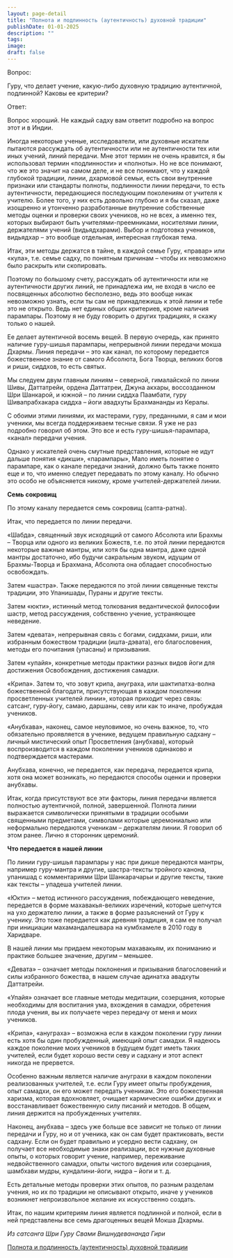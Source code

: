 ```yaml
---
layout: page-detail
title: "Полнота и подлинность (аутентичность) духовной традиции"
publishDate: 01-01-2025
description: ""
tags:
image:
draft: false
---
```


 Вопрос: 

 Гуру, что делает учение, какую-либо духовную традицию аутентичной, подлинной? Каковы ее критерии?

 Ответ:

 Вопрос хороший. Не каждый садху вам ответит подробно на вопрос этот и в Индии.

 Иногда некоторые ученые, исследователи, или духовные искатели пытаются рассуждать об аутентичности или не аутентичности тех или иных учений, линий передачи. Мне этот термин не очень нравится, я бы использовал термин «подлинности» и «полноты». Но не все понимают, что же это значит на самом деле, и не все понимают, что у каждой глубокой традиции, линии, дхармовой семьи, есть свои внутренние признаки или стандарты полноты, подлинности линии передачи, то есть аутентичности, передающиеся последующим поколениям от учителя к учителю. Более того, у них есть довольно глубоко и я бы сказал, даже изощренно и утонченно разработанные внутренние собственные методы оценки и проверки своих учеников, но не всех, а именно тех, которых выбирают быть учителями-преемниками, носителями линии, держателями учений (видьядхарами). Выбор и подготовка учеников, видьядхар – это вообще отдельная, интересная глубокая тема.

 Итак, эти методы держатся в тайне, в каждой семье Гуру, «правар» или «кула», т.е. семье садху, по понятным причинам – чтобы их невозможно было раскрыть или скопировать.

 Поэтому по большому счету, рассуждать об аутентичности или не аутентичности других линий, не принадлежа им, не входя в число ее посвященных абсолютно бесполезно, ведь это вообще никак невозможно узнать, если ты сам не принадлежишь к этой линии и тебе это не открыто. Ведь нет единых общих критериев, кроме наличия парампары. Поэтому я не буду говорить о других традициях, я скажу только о нашей.

 Ее делает аутентичной восемь вещей. В первую очередь, как принято наличие гуру-шишья парампары, непрерывной линии передачи мокша Дхармы. Линия передачи – это как канал, по которому передается божественное знание от самого Абсолюта, Бога Творца, великих богов и риши, сиддхов, то есть святых.

 Мы следуем двум главным линиям – северной, гималайской по линии Шивы, Даттатрейи, ордена Даттатреи, Джуна акхары, воссозданном Шри Шанкарой, и южной – по линии сиддха Паамбати, гуру Шивапрабхакара сиддха – йоги авадхуты Брахмананды из Кералы.

 С обоими этими линиями, их мастерами, гуру, преданными, я сам и мои ученики, мы всегда поддерживаем тесные связи. Я уже не раз подробно говорил об этом. Это все и есть гуру-шишья-парампара, «канал» передачи учения.

 Однако у искателей очень смутные представления, которые не идут дальше понятия «дикши», «парампары», Мало иметь понятие о парампаре, как о канале передачи знаний, должно быть также понято еще и то, что именно следует передавать по этому каналу. Но обычно это особо не объясняется никому, кроме учителей-держателей линии.

**Семь сокровищ** 

 По этому каналу передается семь сокровищ (сапта-ратна).

 Итак, что передается по линии передачи.

 «Шабда», священный звук исходящий от самого Абсолюта или Брахмы – Творца или одного из великих Божеств, т.е. по этой линии передаются некоторые важные мантры, или хотя бы одна мантра, даже одной мантры достаточно, ибо будучи сакральным звуком, идущим от Брахмы-Творца и Брахмана, Абсолюта она обладает способностью освобождать.

 Затем «шастра». Также передаются по этой линии священные тексты традиции, это Упанишады, Пураны и другие тексты.

 Затем «юкти», истинный метод толкования ведантической философии шастр, метод рассуждения, собственно учение, устраняющее неведение.

 Затем «девата», непрерывная связь с богами, сиддхами, риши, или избранным божеством традиции (ишта-дэвата), его благословения, методы его почитания (упасаны) и призывания.

 Затем «упайя», конкретные методы практики разных видов йоги для достижения Освобождения, достижения самадхи.

 «Крипа». Затем то, что зовут крипа, ануграха, или шактипатха-волна божественной благодати, присутствующая в каждом поколении просветленных учителей линии», которая приходит через связь: сатсанг, гуру-йогу, самаю, даршаны, севу или как то иначе, пробуждая учеников.

 «Анубхава», наконец, самое неуловимое, но очень важное, то, что обязательно проявляется в ученике, ведущем правильную садхану – личный мистический опыт Просветления (анубхава), который воспроизводится в каждом поколении учеников одинаково и подтверждается мастерами.

 Анубхава, конечно, не передается, как передача, передается крипа, хотя она может возникать, но передаются способы оценки и проверки анубхавы.

 Итак, когда присутствуют все эти факторы, линия передачи является полностью аутентичной, полной, завершенной. Полнота линии выражается символически принятыми в традиции особыми священными предметами, символами которые церемониально или неформально передаются ученикам – держателям линии. Я говорил об этом ранее. Лично я сторонник церемоний.

**Что передается в нашей линии** 

 По линии гуру-шишья парампары у нас при дикше передаются мантры, например гуру-мантра и другие, шастра-тексты тройного канона, упанишад с комментариями Шри Шанкарачарьи и другие тексты, такие как тексты – упадеша учителей линии.

 «Юкти» – метод истинного рассуждения, побеждающего неведение, передается в форме махавакья-великих изречений, которые шепчутся на ухо держателю линии, а также в форме разъяснений от Гуру к ученику. Это тоже передается как древняя традиция, я сам ее получал при инициации махамандалешвара на кумбхамеле в 2010 году в Харидваре.

 В нашей линии мы придаем некоторым махавакьям, их пониманию и практике большее значение, другим – меньшее.

 «Девата» – означает методы поклонения и призывания благословений и силы избранного божества, в нашем случае адинатха авадхуты Даттатрейи.

 «Упайя» означает все главные методы медитации, созерцания, которые необходимы для воспитания ума, вхождения в самадхи, обретения плода учения, вы их получаете через передачу от меня и моих учеников.

 «Крипа», «ануграха» – возможна если в каждом поколении гуру линии есть хотя бы один пробужденный, имеющий опыт самадхи. Я надеюсь каждое поколение моих учеников в будущем будет иметь таких учителей, если будет хорошо вести севу и садхану и этот аспект никогда не прервется.

 Особенно важным является наличие ануграхи в каждом поколении реализованных учителей, т.е. если Гуру имеет опыты пробуждения, опыт самадхи, он его может передать ученикам. Это его божественная харизма, которая вдохновляет, очищает кармические ошибки других и восстанавливает божественную силу писаний и методов. В общем, линия держится на пробужденных учителях.

 Наконец, анубхава – здесь уже больше все зависит не только от линии передачи и Гуру, но и от ученика, как он сам будет практиковать, вести садхану. Если он будет правильно и усердно вести садхану, он получает все необходимые знаки реализации, все нужные духовные опыты, о которых говорит учение, например, переживание недвойственного самадхи, опыты чистого видения или созерцания, шамбхави мудры, кундалини-йоги, нидра – йоги и т. д.

 Есть детальные методы проверки этих опытов, по разным разделам учения, но их по традиции не описывают открыто, иначе у учеников возникнет непроизвольное желание их искусственно создать.

 Итак, по нашим критериям линия является подлинной и полной, если в ней представлены все семь драгоценных вещей Мокша Дхармы.

_Из сатсанга Шри Гуру Свами Вишнудевананда Гири_ 

[Полнота и подлинность (аутентичность) духовной традиции](/binaries/file/news/f%5F3221.docx) 
  
  
